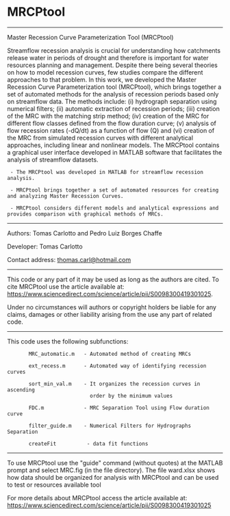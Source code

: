 # MRCPtool

*************************************************************************

Master Recession Curve Parameterization Tool (MRCPtool)
 
Streamflow recession analysis is crucial for understanding how catchments release water in periods of drought and therefore is   important for water resources planning and management. Despite there being several theories on how to model recession curves, few studies compare the different approaches to that problem. In this work, we developed the Master Recession Curve Parameterization tool (MRCPtool), which brings together a set of automated methods for the analysis of recession periods based only on streamflow data. The methods include: (i) hydrograph separation using numerical filters; (ii) automatic extraction of recession periods; (iii) creation of the MRC with the matching strip method; (iv) creation of the MRC for different flow classes defined from the flow duration curve; (v) analysis of flow recession rates (-dQ/dt) as a function of flow (Q) and (vi) creation of the MRC from simulated recession curves with different analytical approaches, including linear and nonlinear models. The MRCPtool contains a graphical user interface developed in MATLAB software that facilitates the analysis of streamflow datasets.
 
     - The MRCPtool was developed in MATLAB for streamflow recession analysis.
     
     - MRCPtool brings together a set of automated resources for creating and analyzing Master Recession Curves.
     
     - MRCPtool considers different models and analytical expressions and provides comparison with graphical methods of MRCs.

*************************************************************************

Authors: Tomas Carlotto and Pedro Luiz Borges Chaffe

Developer: Tomas Carlotto

Contact address: thomas.carl@hotmail.com

*************************************************************************

This code or any part of it may be used as long as the authors are cited.
To cite MRCPtool use the article available at: 
https://www.sciencedirect.com/science/article/pii/S0098300419301025.

Under no circumstances will authors or copyright holders be liable for any claims,
damages or other liability arising from the use any part of related code.

*************************************************************************
  This code uses the following subfunctions:
  
           MRC_automatic.m   - Automated method of creating MRCs
           
           ext_recess.m      - Automated way of identifying recession curves
           
           sort_min_val.m    - It organizes the recession curves in ascending 
                               order by the minimum values
                               
           FDC.m             - MRC Separation Tool using Flow duration curve
           
           filter_guide.m    - Numerical Filters for Hydrographs Separation
           
           createFit          - data fit functions

**************************************************************************

To use MRCPtool use the "guide" command (without quotes) at the MATLAB prompt and select MRC.fig (in the file directory).
The file ward.xlsx shows how data should be organized for analysis with MRCPtool and can be used to test or resources available tool

For more details about MRCPtool access the article available at:
https://www.sciencedirect.com/science/article/pii/S0098300419301025
